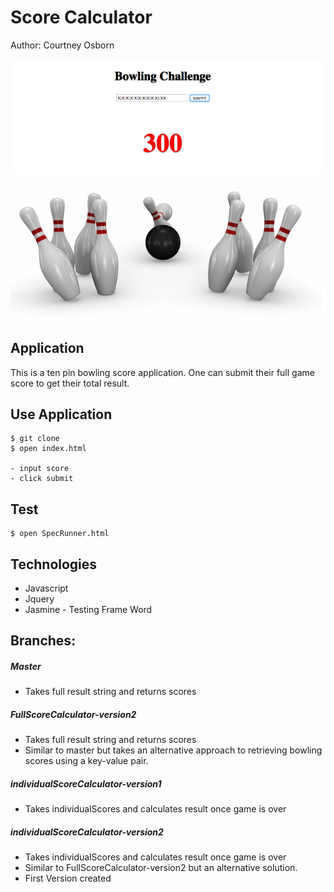 # Score Calculator
Author: Courtney Osborn

![Alt text](image/bowling.png?raw=true)

## Application

This is a ten pin bowling score application. One can submit their full game score to get their total result.

## Use Application

```
$ git clone  
$ open index.html

- input score
- click submit   
```

## Test

```
$ open SpecRunner.html
```

## Technologies

- Javascript
- Jquery
- Jasmine - Testing Frame Word

## Branches:

##### Master
  - Takes full result string and returns scores

##### FullScoreCalculator-version2
  - Takes full result string and returns scores
  - Similar to master but takes an alternative approach to    retrieving bowling scores using a key-value pair.

##### individualScoreCalculator-version1
  - Takes individualScores and calculates result once game is over

##### individualScoreCalculator-version2
  - Takes individualScores and calculates result once game is over
  - Similar to FullScoreCalculator-version2 but an alternative solution.
  - First Version created
